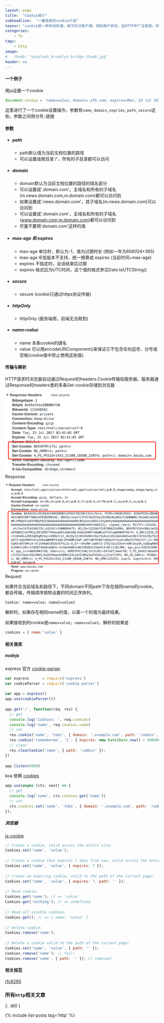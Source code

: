 ```yaml
---
layout: page
title:  "Cookie简介"
subheadline:  "一篇简单的cookie介绍"
teaser: "cookie是一种本地存储，用于区分客户端，辨别用户状态，在HTTP中广泛使用。作为前端工程师一定要了解的一个方面知识，cookie在前端知识点中也占据了非常重要的地位。"
categories:
    - fe
tags:
    - http
image:
#   thumb: "unsplash_brooklyn-bridge-thumb.jpg"
header: no
---
```


#### 一个例子

用js设置一个cookie

```js
document.cookie = 'name=value; domain=.afb.com; expires=Mon, 24 Jul 2018 09:36:46 GMT; path=/; secure'
```
这里进行了一个cookie设置操作，参数有`name`, `domain`, `expries`, `path`, `secure`这些。参数之间用分号`;`链接


#### 参数

- ##### path

  - path默认值为当前文档位置的路径
  - 可以设置成根目录'/'，所有的子目录都可以访问

- ##### domain

  - domain默认为当前文档位置的路径的域名部分
  - 可以设置成'.domain.com'，主域名和所有的子域名(m.news.domain.com,m.domain.com)都可以访问到
  - 如果设置成'.news.domain.com'，其子域名(m.news.domain.com)可以访问到
  - 可以设置成'.domain.com'，主域名和所有的子域名(www.domain.com,m.domain.com)都可以访问到
  - 尽量不要用'domain.com'这样的值

- ##### max-age 和 expires

  - max-age 单位秒，默认为-1，值为过期时长 (例如一年为60*60*24*365)
  - max-age IE低版本不支持，统一换算成 expires (当前时间+max-age)
  - expires 不指定时，会话结束后过期
  - expires 格式应为UTC时间，这个值的格式参见Date.toUTCString()

- ##### secure

  - secure (cookie只通过https协议传输)

- ##### httpOnly

  - httpOnly (服务端用，前端无法取到)

- ##### name=value

  - name 本条cookie的键名
  - value 可以用encodeURIComponent()来保证它不包含任何逗号、分号或空格(cookie值中禁止使用这些值).

#### 传输与解析

HTTP请求时浏览器自动通过Request的headers.Cookie传输给服务器，服务器通过Response的headers里的多条Set-cookie存储到浏览器

![](/images/6553C236-184C-4A8B-ACCF-397B14764916.png)
Response

![](/images/113CE94D-266E-481A-8AA8-7D0B2CCFC3D9.png)
Request

如果符合当前域名和路径下，不同domain不同path下存在相同name的cookie，都会传输，传输顺序按照设置的时间正序排列。

```
Cookie: name=value; name2=value2
```

解析时，如果存在相同name的值，以第一个的值为最终结果。

如果接收到的cookie是`name=value; name=value2`，解析的结果是

```js
cookies = { name:'value' }
```

#### 相关类库

##### nodejs

express 官方 [cookie-parser](https://www.npmjs.com/package/cookie-parser)

```js
var express      = require('express')
var cookieParser = require('cookie-parser')

var app = express()
app.use(cookieParser())

app.get('/', function(req, res) {
  // get
  console.log('Cookies: ', req.cookies)
  console.log('name', req.cookies.name)
  // set
  res.cookie('name', 'tobi', { domain: '.example.com', path: '/admin', secure: true })
  res.cookie('rememberme', '1', { expires: new Date(Date.now() + 900000), httpOnly: true })
  // clear
  res.clearCookie('name', { path: '/admin' });
})

app.listen(8080)
```

koa 依赖 [cookies](https://www.npmjs.com/package/cookies)

```js
app.use(async (ctx, next) => {
  // get
  console.log('name', ctx.cookies.get('name'))
  // set
  ctx.cookies.set('name', 'tobi', { domain: '.example.com', path: '/admin', secure: true })
});
```

##### 浏览器

[js-cookie](https://www.npmjs.com/package/js-cookie)

```js
// Create a cookie, valid across the entire site:
Cookies.set('name', 'value');

// Create a cookie that expires 7 days from now, valid across the entire site:
Cookies.set('name', 'value', { expires: 7 });

// Create an expiring cookie, valid to the path of the current page:
Cookies.set('name', 'value', { expires: 7, path: '' });

// Read cookie:
Cookies.get('name'); // => 'value'
Cookies.get('nothing'); // => undefined

// Read all visible cookies:
Cookies.get(); // => { name: 'value' }

// Delete cookie:
Cookies.remove('name');

// Delete a cookie valid to the path of the current page:
Cookies.set('name', 'value', { path: '' });
Cookies.remove('name'); // fail!
Cookies.remove('name', { path: '' }); // removed!
```

#### 相关规范

[rfc6265](https://tools.ietf.org/html/rfc6265)

### 所有`http`相关文章
{: .t60 }

{% include list-posts tag='http' %}

